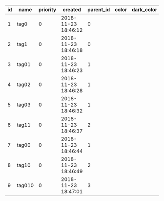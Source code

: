 | id                  | name                | priority            | created             | parent_id           | color               | dark_color          | updated             |
|---------------------|---------------------|---------------------|---------------------|---------------------|---------------------|---------------------|---------------------|
| 1                   | tag0                | 0                   | 2018-11-23 18:46:12 | 0                   |                     |                     | 2018-11-23 18:47:49 |
| 2                   | tag1                | 0                   | 2018-11-23 18:46:18 | 0                   |                     |                     | 2018-11-23 18:46:49 |
| 3                   | tag01               | 0                   | 2018-11-23 18:46:23 | 1                   |                     |                     | 2018-11-23 18:47:49 |
| 4                   | tag02               | 0                   | 2018-11-23 18:46:28 | 1                   |                     |                     | 2018-11-23 18:46:28 |
| 5                   | tag03               | 0                   | 2018-11-23 18:46:32 | 1                   |                     |                     | 2018-11-23 18:46:32 |
| 6                   | tag11               | 0                   | 2018-11-23 18:46:37 | 2                   |                     |                     | 2018-11-23 18:46:37 |
| 7                   | tag00               | 0                   | 2018-11-23 18:46:44 | 1                   |                     |                     | 2018-11-23 18:46:44 |
| 8                   | tag10               | 0                   | 2018-11-23 18:46:49 | 2                   |                     |                     | 2018-11-23 18:46:49 |
| 9                   | tag010              | 0                   | 2018-11-23 18:47:01 | 3                   |                     |                     | 2018-11-23 18:47:01 |

